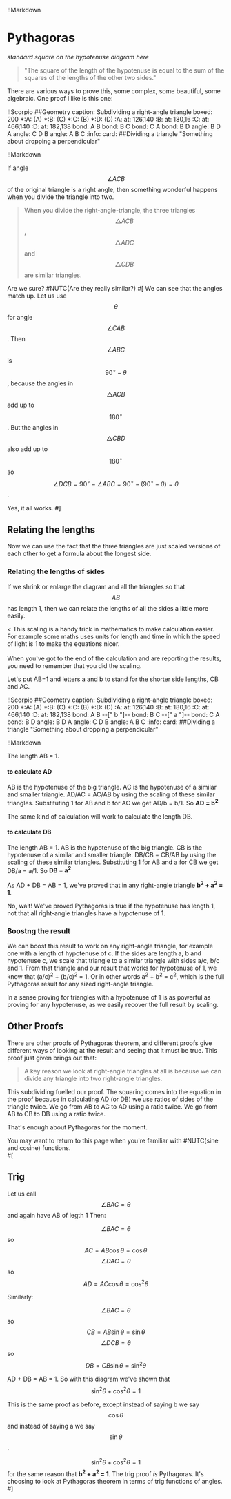 !!Markdown

# Pythagoras

 *standard square on the hypotenuse diagram here*


> "The square of the length of the hypotenuse is equal to the sum of the squares of the lengths of the other two sides."

There are various ways to prove this, some complex, some beautiful, some algebraic.  One proof I like is this one:

!!Scorpio
##Geometry
caption: Subdividing a right-angle triangle
boxed: 200
*:A: (A)
*:B: (C)
*:C: (B)
*:D: (D)
:A: at: 126,140
:B: at: 180,16
:C: at: 466,140
:D: at: 182,138
bond: A B
bond: B C
bond: C A
bond: B D
angle: B D A
angle: C D B
angle: A B C
:info:
card:
##Dividing a triangle
"Something about dropping a perpendicular"

!!Markdown


If angle $$\angle ACB$$ of the original triangle is a right angle, then something wonderful happens when you divide the triangle into two.  

> When you divide the right-angle-triangle, the three triangles $$\triangle ACB$$, $$\triangle ADC$$ and $$\triangle CDB$$ are similar triangles.  

Are we sure?  #NUTC(Are they really similar?)
#[
We can see that the angles match up. Let us use $$\theta$$ for angle $$\angle CAB$$.  Then $$\angle ABC$$ is $$90^\circ - \theta$$, because the angles in $$\triangle ACB$$ add up to $$180^\circ$$. But the angles in $$\triangle CBD$$ also add up to $$180^\circ$$ so $$\angle DCB = 90^\circ - \angle ABC = 90^\circ - (90^\circ - \theta) = \theta$$.

Yes, it all works.
#]

## Relating the lengths

Now we can use the fact that the three triangles are just scaled versions of each other to get a formula about the longest side.

### Relating the lengths of sides

If we shrink or enlarge the diagram and all the triangles so that $$AB$$ has length 1, then we can relate the lengths of all the sides a little more easily.

< This scaling is a handy trick in mathematics to make calculation easier.  For example some maths uses units for length and time in which the speed of light is 1 to make the equations nicer.<br><br>  When you've got to the end of the calculation and are reporting the results, you need to remember that you did the scaling.

Let's put AB=1 and letters a and b to stand for the shorter side lengths, CB and AC. 

!!Scorpio
##Geometry
caption: Subdividing a right-angle triangle
boxed: 200
*:A: (A)
*:B: (C)
*:C: (B)
*:D: (D)
:A: at: 126,140
:B: at: 180,16
:C: at: 466,140
:D: at: 182,138
bond: A B --["  b  "]--
bond: B C --["  a  "]--
bond: C A 
bond: B D
angle: B D A
angle: C D B
angle: A B C
:info:
card:
##Dividing a triangle
"Something about dropping a perpendicular"

!!Markdown

The length AB = 1.  

#### to calculate AD
AB is the hypotenuse of the big triangle.  AC is the hypotenuse of a similar and smaller triangle.  AD/AC = AC/AB by using the scaling of these similar triangles.  Substituting 1 for AB and b for AC we get AD/b = b/1.  So <b>AD = b<sup>2</sup></b>

The same kind of calculation will work to calculate the length DB.

#### to calculate DB
The length AB = 1.  AB is the hypotenuse of the big triangle.  CB is the hypotenuse of a similar and smaller triangle.  DB/CB = CB/AB by using the scaling of these similar triangles.  Substituting 1 for AB and a for CB we get DB/a = a/1.  So <b>DB = a<sup>2</sup></b>

As AD + DB = AB = 1, we've proved that in any right-angle triangle <b>b<sup>2</sup> + a<sup>2</sup> = 1</b>.

No, wait!  We've proved Pythagoras is true if the hypotenuse has length 1, not that all right-angle triangles have a hypotenuse of 1.  

### Boostng the result
We can boost this result to work on any right-angle triangle, for example one with a length of hypotenuse of c.  If the sides are length a, b and hypotenuse c, we scale that triangle to a similar triangle with sides a/c, b/c and 1.  From that triangle and our result that works for hypotenuse of 1, we know that (a/c)<sup>2</sup> + (b/c)<sup>2</sup> = 1.  Or in other words a<sup>2</sup> + b<sup>2</sup> = c<sup>2</sup>, which is the full Pythagoras result for any sized right-angle triangle.

In a sense proving for triangles with a hypotenuse of 1 is as powerful as proving for any hypotenuse, as we easily recover the full result by scaling.


## Other Proofs

There are other proofs of Pythagoras theorem, and different proofs give different ways of looking at the result and seeing that it must be true.  This proof just given brings out that:

> A key reason we look at right-angle triangles at all is because we can divide any triangle into two right-angle triangles.

This subdividing fuelled our proof.  The squaring comes into the equation in the proof because in calculating AD (or DB) we use ratios of sides of the triangle twice.  We go from AB to AC to AD using a ratio twice.  We go from AB to CB to DB using a ratio twice.

That's enough about Pythagoras for the moment.

You may want to return to this page when you're familiar with #NUTC(sine and cosine) functions.  
#[
## Trig

Let us call $$\angle BAC=\theta$$ and again have AB of legth 1  Then:

$$\angle BAC=\theta$$ so $$AC=AB \cos\theta = \cos\theta$$
$$\angle DAC=\theta$$ so $$AD=AC \cos\theta = \cos^2\theta$$

Similarly: 

$$\angle BAC=\theta$$ so $$CB=AB \sin\theta = \sin\theta$$
$$\angle DCB=\theta$$ so $$DB=CB \sin\theta = \sin^2\theta$$

AD + DB = AB = 1.  So with this diagram we've shown that $$\sin^2\theta + \cos^2\theta = 1$$

This is the same proof as before, except instead of saying b we say $$\cos\theta$$ and instead of saying a we say $$\sin\theta$$.  

$$\sin^2\theta + \cos^2\theta = 1$$ for the same reason that <b>b<sup>2</sup> + a<sup>2</sup> = 1</b>.  The trig proof *is* Pythagoras.  It's choosing to look at Pythagoras theorem in terms of trig functions of angles.
#]
